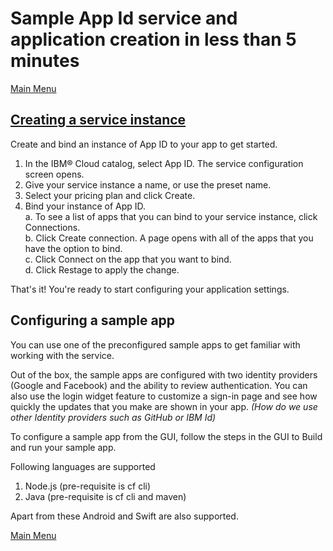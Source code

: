 # Sample App Id service and application creation in less than 5 minutes
[Main Menu](/README.md)
## [Creating a service instance](https://console.bluemix.net/docs/services/appid/index.html#gettingstarted)

Create and bind an instance of App ID to your app to get started.

1. In the IBM® Cloud catalog, select App ID. The service configuration screen opens.
2. Give your service instance a name, or use the preset name.
3. Select your pricing plan and click Create.
4. Bind your instance of App ID.  
   a. To see a list of apps that you can bind to your service instance, click Connections.  
   b. Click Create connection. A page opens with all of the apps that you have the option to bind.  
   c. Click Connect on the app that you want to bind.  
   d. Click Restage to apply the change.  

That's it! You're ready to start configuring your application settings.


## Configuring a sample app

You can use one of the preconfigured sample apps to get familiar with working with the service.

Out of the box, the sample apps are configured with two identity providers (Google and Facebook) and the ability to review authentication. You can also use the login widget feature to customize a sign-in page and see how quickly the updates that you make are shown in your app. _(How do we use other Identity providers such as GitHub or IBM Id)_

To configure a sample app from the GUI, follow the steps in the GUI to Build and run your sample app.

Following languages are supported
1. Node.js (pre-requisite is cf cli)
2. Java (pre-requisite is cf cli and maven)  

Apart from these Android and Swift are also supported.

[Main Menu](/README.md)
